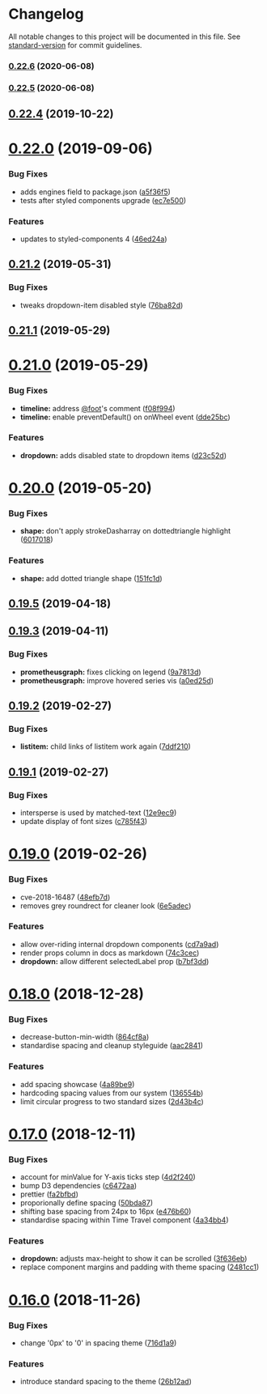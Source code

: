 # Changelog

All notable changes to this project will be documented in this file. See [standard-version](https://github.com/conventional-changelog/standard-version) for commit guidelines.

### [0.22.6](https://github.com/weaveworks/ui-components/compare/v0.22.5...v0.22.6) (2020-06-08)

### [0.22.5](https://github.com/weaveworks/ui-components/compare/v0.22.4...v0.22.5) (2020-06-08)

<a name="0.22.4"></a>
## [0.22.4](https://github.com/weaveworks/ui-components/compare/v0.22.0...v0.22.4) (2019-10-22)



<a name="0.22.0"></a>
# [0.22.0](https://github.com/weaveworks/ui-components/compare/v0.21.2...v0.22.0) (2019-09-06)


### Bug Fixes

* adds engines field to package.json ([a5f36f5](https://github.com/weaveworks/ui-components/commit/a5f36f5))
* tests after styled components upgrade ([ec7e500](https://github.com/weaveworks/ui-components/commit/ec7e500))


### Features

* updates to styled-components 4 ([46ed24a](https://github.com/weaveworks/ui-components/commit/46ed24a))



<a name="0.21.2"></a>
## [0.21.2](https://github.com/weaveworks/ui-components/compare/v0.21.1...v0.21.2) (2019-05-31)


### Bug Fixes

* tweaks dropdown-item disabled style ([76ba82d](https://github.com/weaveworks/ui-components/commit/76ba82d))



<a name="0.21.1"></a>
## [0.21.1](https://github.com/weaveworks/ui-components/compare/v0.21.0...v0.21.1) (2019-05-29)



<a name="0.21.0"></a>
# [0.21.0](https://github.com/weaveworks/ui-components/compare/v0.20.0...v0.21.0) (2019-05-29)


### Bug Fixes

* **timeline:** address [@foot](https://github.com/foot)'s comment ([f08f994](https://github.com/weaveworks/ui-components/commit/f08f994))
* **timeline:** enable preventDefault() on onWheel event ([dde25bc](https://github.com/weaveworks/ui-components/commit/dde25bc))


### Features

* **dropdown:** adds disabled state to dropdown items ([d23c52d](https://github.com/weaveworks/ui-components/commit/d23c52d))



<a name="0.20.0"></a>
# [0.20.0](https://github.com/weaveworks/ui-components/compare/v0.19.5...v0.20.0) (2019-05-20)


### Bug Fixes

* **shape:** don't apply strokeDasharray on dottedtriangle highlight ([6017018](https://github.com/weaveworks/ui-components/commit/6017018))


### Features

* **shape:** add dotted triangle shape ([151fc1d](https://github.com/weaveworks/ui-components/commit/151fc1d))



<a name="0.19.5"></a>
## [0.19.5](https://github.com/weaveworks/ui-components/compare/v0.19.4...v0.19.5) (2019-04-18)



<a name="0.19.3"></a>
## [0.19.3](https://github.com/weaveworks/ui-components/compare/v0.19.2...v0.19.3) (2019-04-11)


### Bug Fixes

* **prometheusgraph:** fixes clicking on legend ([9a7813d](https://github.com/weaveworks/ui-components/commit/9a7813d))
* **prometheusgraph:** improve hovered series vis ([a0ed25d](https://github.com/weaveworks/ui-components/commit/a0ed25d))



<a name="0.19.2"></a>
## [0.19.2](https://github.com/weaveworks/ui-components/compare/v0.19.1...v0.19.2) (2019-02-27)


### Bug Fixes

* **listitem:** child links of listitem work again ([7ddf210](https://github.com/weaveworks/ui-components/commit/7ddf210))



<a name="0.19.1"></a>
## [0.19.1](https://github.com/weaveworks/ui-components/compare/v0.19.0...v0.19.1) (2019-02-27)


### Bug Fixes

* intersperse is used by matched-text ([12e9ec9](https://github.com/weaveworks/ui-components/commit/12e9ec9))
* update display of font sizes ([c785f43](https://github.com/weaveworks/ui-components/commit/c785f43))



<a name="0.19.0"></a>
# [0.19.0](https://github.com/weaveworks/ui-components/compare/v0.18.0...v0.19.0) (2019-02-26)


### Bug Fixes

* cve-2018-16487 ([48efb7d](https://github.com/weaveworks/ui-components/commit/48efb7d))
* removes grey roundrect for cleaner look ([6e5adec](https://github.com/weaveworks/ui-components/commit/6e5adec))


### Features

* allow over-riding internal dropdown components ([cd7a9ad](https://github.com/weaveworks/ui-components/commit/cd7a9ad))
* render props column in docs as markdown ([74c3cec](https://github.com/weaveworks/ui-components/commit/74c3cec))
* **dropdown:** allow different selectedLabel prop ([b7bf3dd](https://github.com/weaveworks/ui-components/commit/b7bf3dd))



<a name="0.18.0"></a>
# [0.18.0](https://github.com/weaveworks/ui-components/compare/v0.17.0...v0.18.0) (2018-12-28)


### Bug Fixes

* decrease-button-min-width ([864cf8a](https://github.com/weaveworks/ui-components/commit/864cf8a))
* standardise spacing and cleanup styleguide ([aac2841](https://github.com/weaveworks/ui-components/commit/aac2841))


### Features

* add spacing showcase ([4a89be9](https://github.com/weaveworks/ui-components/commit/4a89be9))
* hardcoding spacing values from our system ([136554b](https://github.com/weaveworks/ui-components/commit/136554b))
* limit circular progress to two standard sizes ([2d43b4c](https://github.com/weaveworks/ui-components/commit/2d43b4c))



<a name="0.17.0"></a>
# [0.17.0](https://github.com/weaveworks/ui-components/compare/v0.16.0...v0.17.0) (2018-12-11)


### Bug Fixes

* account for minValue for Y-axis ticks step ([4d2f240](https://github.com/weaveworks/ui-components/commit/4d2f240))
* bump D3 dependencies ([c6472aa](https://github.com/weaveworks/ui-components/commit/c6472aa))
* prettier ([fa2bfbd](https://github.com/weaveworks/ui-components/commit/fa2bfbd))
* proporionally define spacing ([50bda87](https://github.com/weaveworks/ui-components/commit/50bda87))
* shifting base spacing from 24px to 16px ([e476b60](https://github.com/weaveworks/ui-components/commit/e476b60))
* standardise spacing within Time Travel component ([4a34bb4](https://github.com/weaveworks/ui-components/commit/4a34bb4))


### Features

* **dropdown:** adjusts max-height to show it can be scrolled ([3f636eb](https://github.com/weaveworks/ui-components/commit/3f636eb))
* replace component margins and padding with theme spacing ([2481cc1](https://github.com/weaveworks/ui-components/commit/2481cc1))



<a name="0.16.0"></a>
# [0.16.0](https://github.com/weaveworks/ui-components/compare/v0.15.2...v0.16.0) (2018-11-26)


### Bug Fixes

* change '0px' to '0' in spacing theme ([716d1a9](https://github.com/weaveworks/ui-components/commit/716d1a9))


### Features

* introduce standard spacing to the theme ([26b12ad](https://github.com/weaveworks/ui-components/commit/26b12ad))
